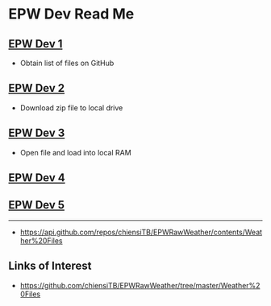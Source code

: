 
# EPW Dev Read Me

## [EPW Dev 1]( #sandbox/epw-dev/epw-dev-1.html )

* Obtain list of files on GitHub

## [EPW Dev 2]( #sandbox/epw-dev/epw-dev-2.html )

* Download zip file to local drive

## [EPW Dev 3]( #sandbox/epw-dev/epw-dev-3.html )

* Open file and load into local RAM

## [EPW Dev 4]( #sandbox/epw-dev/epw-dev-4.html )

## [EPW Dev 5]( #sandbox/epw-dev/epw-dev-5.html )


***


* <https://api.github.com/repos/chiensiTB/EPWRawWeather/contents/Weather%20Files>

## Links of Interest


* <https://github.com/chiensiTB/EPWRawWeather/tree/master/Weather%20Files>

